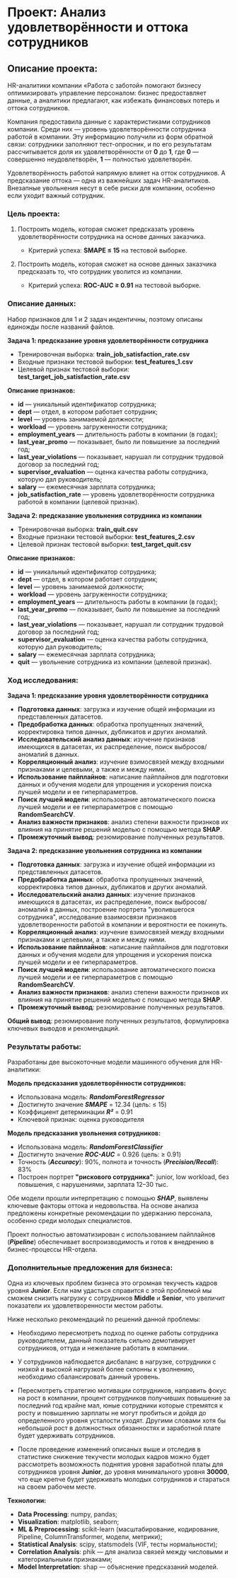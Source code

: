 # Проект: Анализ удовлетворённости и оттока сотрудников

## Описание проекта:

HR-аналитики компании «Работа с заботой» помогают бизнесу оптимизировать управление персоналом: бизнес предоставляет данные, а аналитики предлагают, как избежать финансовых потерь и оттока сотрудников. 

Компания предоставила данные с характеристиками сотрудников компании. Среди них — уровень удовлетворённости сотрудника работой в компании. Эту информацию получили из форм обратной связи: сотрудники заполняют тест-опросник, и по его результатам рассчитывается доля их удовлетворённости от **0** до **1**, где **0** — совершенно неудовлетворён, **1** — полностью удовлетворён.

Удовлетворённость работой напрямую влияет на отток сотрудников. А предсказание оттока — одна из важнейших задач HR-аналитиков. Внезапные увольнения несут в себе риски для компании, особенно если уходит важный сотрудник.

### Цель проекта:

1. Построить модель, которая сможет предсказать уровень удовлетворённости сотрудника на основе данных заказчика.

   * Критерий успеха: **SMAPE ≤ 15** на тестовой выборке.
   
   
2. Построить модель, которая сможет на основе данных заказчика предсказать то, что сотрудник уволится из компании.

   * Критерий успеха: **ROC-AUC ≥ 0.91** на тестовой выборке.

### Описание данных:

Набор признаков для 1 и 2 задач индентичны, поэтому описаны единожды после названий файлов.

**Задача 1: предсказание уровня удовлетворённости сотрудника**

* Тренировочная выборка: **train_job_satisfaction_rate.csv**
* Входные признаки тестовой выборки: **test_features_1.csv**
* Целевой признак тестовой выборки: **test_target_job_satisfaction_rate.csv**

**Описание признаков:**

* **id** — уникальный идентификатор сотрудника;
* **dept** — отдел, в котором работает сотрудник;
* **level** — уровень занимаемой должности;
* **workload** — уровень загруженности сотрудника;
* **employment_years** — длительность работы в компании (в годах);
* **last_year_promo** — показывает, было ли повышение за последний год;
* **last_year_violations** — показывает, нарушал ли сотрудник трудовой договор за последний год;
* **supervisor_evaluation** — оценка качества работы сотрудника, которую дал руководитель;
* **salary** — ежемесячная зарплата сотрудника;
* **job_satisfaction_rate** — уровень удовлетворённости сотрудника работой в компании (целевой признак).

**Задача 2: предсказание увольнения сотрудника из компании**

* Тренировочная выборка: **train_quit.csv**
* Входные признаки тестовой выборки: **test_features_2.csv**
* Целевой признак тестовой выборки: **test_target_quit.csv**

**Описание признаков:**

* **id** — уникальный идентификатор сотрудника;
* **dept** — отдел, в котором работает сотрудник;
* **level** — уровень занимаемой должности;
* **workload** — уровень загруженности сотрудника;
* **employment_years** — длительность работы в компании (в годах);
* **last_year_promo** — показывает, было ли повышение за последний год;
* **last_year_violations** — показывает, нарушал ли сотрудник трудовой договор за последний год;
* **supervisor_evaluation** — оценка качества работы сотрудника, которую дал руководитель;
* **salary** — ежемесячная зарплата сотрудника;
* **quit** — увольнение сотрудника из компании (целевой признак).

### Ход исследования:

**Задача 1: предсказание уровня удовлетворённости сотрудника**

* **Подготовка данных**: загрузка и изучение общей информации из представленных датасетов.
* **Предобработка данных**: обработка пропущенных значений, корректировка типов данных, дубликатов и других аномалий.
* **Исследовательский анализ данных**: изучение признаков имеющихся в датасетах, их распределение, поиск выбросов/аномалий в данных.
* **Корреляционный анализ**: изучение взимосвязей между входными признаками и целевыми, а также и между ними.
* **Использование пайплайнов**: написание пайплайнов для подготовки данных и обучения модели для упрощения и ускорения поиска лучшей модели и ее гиперпараметров.
* **Поиск лучшей модели**: использование автоматического поиска лучшей модели и ее гиперпараметров с помощью **RandomSearchCV**.
* **Анализ важности признаков**: анализ степени важности признков их влияния на принятие решений моделью с помощью метода **SHAP**.
* **Промежуточный вывод**: резюмирование полученных результатов.

**Задача 2: предсказание увольнения сотрудника из компании**

* **Подготовка данных**: загрузка и изучение общей информации из представленных датасетов.
* **Предобработка данных**: обработка пропущенных значений, корректировка типов данных, дубликатов и других аномалий.
* **Исследовательский анализ данных**: изучение признаков имеющихся в датасетах, их распределение, поиск выбросов/аномалий в данных, построение портрета "уволившегося сотрудника", исследование взаимосвязи признаков удовлетворенности работой в компании и вероятности ее покинуть.
* **Корреляционный анализ**: изучение взимосвязей между входными признаками и целевыми, а также и между ними.
* **Использование пайплайнов**: написание пайплайнов для подготовки данных и обучения модели для упрощения и ускорения поиска лучшей модели и ее гиперпараметров.
* **Поиск лучшей модели**: использование автоматического поиска лучшей модели и ее гиперпараметров с помощью **RandomSearchCV**.
* **Анализ важности признаков**: анализ степени важности признков их влияния на принятие решений моделью с помощью метода **SHAP**.
* **Промежуточный вывод**: резюмирование полученных результатов.

**Общий вывод**: резюмирование полученных результатов, формулировка ключевых выводов и рекомендаций.

### Результаты работы:

Разработаны две высокоточные модели машинного обучения для HR-аналитики:

**Модель предсказания удовлетворённости сотрудников:**

* Использована модель: ***RandomForestRegressor***
* Достигнуто значение ***SMAPE*** = 12.34 (цель: ≤ 15)
* Коэффициент детерминации ***R²*** = 0.91
* Ключевой признак: оценка руководителя

**Модель предсказания увольнения сотрудников:**

* Использована модель: ***RandomForestClassifier***
* Достигнуто значение ***ROC-AUC*** = 0.926 (цель: ≥ 0.91)
* Точность (***Accuracy***): 90%, полнота и точность (***Precision/Recall***): 83%
* Построен портрет **"рискового сотрудника"**: junior, low workload, без повышения, с нарушениями, зарплата 12–30 тыс.

Обе модели прошли интерпретацию с помощью ***SHAP***, выявлены ключевые факторы оттока и недовольства. На основе анализа предложены конкретные рекомендации по удержанию персонала, особенно среди молодых специалистов.

Проект полностью автоматизирован с использованием пайплайнов (***Pipeline***) обеспечивает воспроизводимость и готов к внедрению в бизнес-процессы HR-отдела.

### Дополнительные предложения для бизнеса:

Одна из ключевых проблем бизнеса это огромная текучесть кадров уровня **Junior**. Если нам удасться справится с этой проблемой мы сможем снизить нагрузку с сотрудников **Middle** и **Senior**, что увеличит показатели их удовлетворенности местом работы. 

Ниже несколько рекомендаций по решений данной проблемы: 

* Необходимо пересмотреть подход по оценке работы сотрудника руководителем, данный показатель сильно демотивирует сотрудников, оттуда и нежелание работать в компании.

* У сотрудников наблюдается дисбаланс в нагрузке, сотрудники с низкой и высокой нагрузкой более склонны к уволнению, необходимо сбалансировать данный уровень.

* Пересмотреть стратегию мотивации сотрудников, направить фокус на рост в компании, процент сотрудников получивших повышение за последний год крайне мал, юные сотрудники которые стремятся к росту и повышению зарплаты не могут пробиться и дойдя до определенного уровня усталости уходят. Другими словами хотя бы небольшой рост в должностных обязанностях и заработной плате будет удерживать сотрудников.

* После проведение изменений описаных выше и отследив в статистике снижение текучести молодых кадров можно будет рассмотреть возможность поднятия уровня заработной платы для сотрудников уровня **Junior**, до уровня минимального уровня **30000**, что еще крепче будет удерживать молодых сотрудников и стараться на своем рабочем месте.

**Технологии:**

* **Data Processing**: numpy, pandas;
* **Visualization**: matplotlib, seaborn;
* **ML & Preprocessing**: scikit-learn (масштабирование, кодирование, Pipeline, ColumnTransformer, модели, метрики);
* **Statistical Analysis**: scipy, statsmodels (VIF, тесты нормальности);
* **Correlation Analysis**: phik — для анализа связей между числовыми и категориальными признаками;
* **Model Interpretation**: shap — объяснение предсказаний моделей.